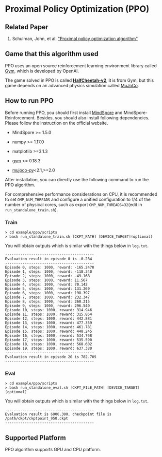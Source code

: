 # Proximal Policy Optimization (PPO)

## Related Paper

1. Schulman, John, et al. ["Proximal policy optimization algorithm"](https://arxiv.org/pdf/1707.06347.pdf)

## Game that this algorithm used

PPO uses  an open source reinforcement learning environment library called [Gym](https://github.com/openai/gym), which is developed by OpenAI.

The game solved in PPO is called [**HalfCheetah-v2**](https://gym.openai.com/envs/HalfCheetah-v2/), it is from Gym, but this game depends on an advanced physics simulation called [MuJoCo](https://github.com/openai/mujoco-py).

## How to run PPO

Before running PPO, you should first install [MindSpore](https://www.mindspore.cn/install) and MindSpore-Reinforcement. Besides, you should also install following dependencies. Please follow the instruction on the official website.

- MindSpore >= 1.5.0

- numpy >= 1.17.0
- matplotlib >=3.1.3
- [gym](https://github.com/openai/gym) >= 0.18.3
- [mujoco-py](https://github.com/openai/mujoco-py)<2.1,>=2.0

After installation, you can directly use the following command to run the PPO algorithm.

For comprehensive performance considerations on CPU, it is recommended to set `OMP_NUM_THREADS` and configure a unified configuration to 1/4 of the number of physical cores, such as export `OMP_NUM_THREADS=32`(edit in `run_standalone_train.sh`).

### Train

```shell
> cd example/ppo/scripts
> bash run_standalone_train.sh [CKPT_PATH] [DEVICE_TARGET](optional)
```

You will obtain outputs which is similar with the things below in `log.txt`.

```shell
-----------------------------------------
Evaluation result in episode 0 is -0.284
-----------------------------------------
Episode 0, steps: 1000, reward: -165.2470
Episode 1, steps: 1000, reward: -118.340
Episode 2, steps: 1000, reward: -49.168
Episode 3, steps: 1000, reward: 11.567
Episode 4, steps: 1000, reward: 70.142
Episode 5, steps: 1000, reward: 131.269
Episode 6, steps: 1000, reward: 198.397
Episode 7, steps: 1000, reward: 232.347
Episode 8, steps: 1000, reward: 260.215
Episode 9, steps: 1000, reward: 296.540
Episode 10, steps: 1000, reward: 314.946
Episode 11, steps: 1000, reward: 315.864
Episode 12, steps: 1000, reward: 442.881
Episode 13, steps: 1000, reward: 477.359
Episode 14, steps: 1000, reward: 461.781
Episode 15, steps: 1000, reward: 448.245
Episode 16, steps: 1000, reward: 534.768
Episode 17, steps: 1000, reward: 535.590
Episode 18, steps: 1000, reward: 568.602
Episode 19, steps: 1000, reward: 637.380
-----------------------------------------
Evaluation result in episode 20 is 782.709
-----------------------------------------
```

### Eval

```shell
> cd example/ppo/scripts
> bash run_standalone_eval.sh [CKPT_FILE_PATH] [DEVICE_TARGET](optional)
```

You will obtain outputs which is similar with the things below in `log.txt`.

```shell
-----------------------------------------
Evaluation result is 6000.300, checkpoint file is /path/ckpt/ckptpoint_950.ckpt
-----------------------------------------
```

## Supported Platform

PPO algorithm supports  GPU and CPU platform.
